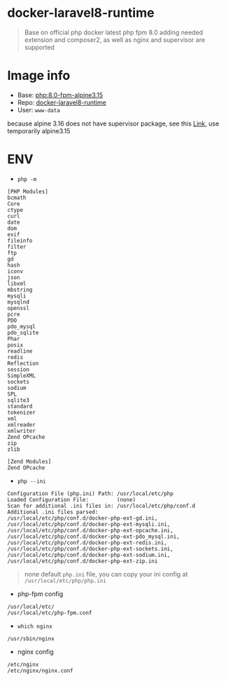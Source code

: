 # docker-laravel8-runtime

> Base on official php docker latest php fpm 8.0 adding needed extension and composer2, as well as nginx and supervisor are supported

# Image info

* Base: [php:8.0-fpm-alpine3.15](https://hub.docker.com/_/php/tags?page=1&name=8.0-fpm)
* Repo: [docker-laravel8-runtime](https://hub.docker.com/repository/docker/nmgsz/docker-laravel8-runtime)
* User: `www-data`

because alpine 3.16 does not have supervisor package, see this [Link](https://pkgs.alpinelinux.org/packages?name=supervisor&branch=v3.16&repo=&arch=x86&maintainer=), use temporarily alpine3.15

# ENV

* `php -m`

````
[PHP Modules]
bcmath
Core
ctype
curl
date
dom
exif
fileinfo
filter
ftp
gd
hash
iconv
json
libxml
mbstring
mysqli
mysqlnd
openssl
pcre
PDO
pdo_mysql
pdo_sqlite
Phar
posix
readline
redis
Reflection
session
SimpleXML
sockets
sodium
SPL
sqlite3
standard
tokenizer
xml
xmlreader
xmlwriter
Zend OPcache
zip
zlib

[Zend Modules]
Zend OPcache
````

* `php --ini`

````
Configuration File (php.ini) Path: /usr/local/etc/php
Loaded Configuration File:         (none)
Scan for additional .ini files in: /usr/local/etc/php/conf.d
Additional .ini files parsed:
/usr/local/etc/php/conf.d/docker-php-ext-gd.ini,
/usr/local/etc/php/conf.d/docker-php-ext-mysqli.ini,
/usr/local/etc/php/conf.d/docker-php-ext-opcache.ini,
/usr/local/etc/php/conf.d/docker-php-ext-pdo_mysql.ini,
/usr/local/etc/php/conf.d/docker-php-ext-redis.ini,
/usr/local/etc/php/conf.d/docker-php-ext-sockets.ini,
/usr/local/etc/php/conf.d/docker-php-ext-sodium.ini,
/usr/local/etc/php/conf.d/docker-php-ext-zip.ini
````

> none default `php.ini` file, you can copy your ini config at `/usr/local/etc/php/php.ini`

* php-fpm config

```
/usr/local/etc/
/usr/local/etc/php-fpm.conf
```

* `which nginx`

```
/usr/sbin/nginx
```

* nginx config
````
/etc/nginx
/etc/nginx/nginx.conf
````
